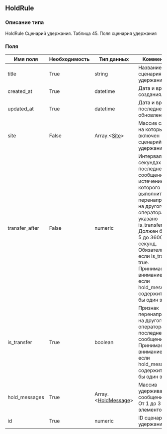 
## HoldRule

### Описание типа
HoldRule
Сценарий удержания.
Таблица 45. Поля сценария удержания


### Поля

| Имя поля | Необходимость | Тип данных | Комментарий |
|---|---|---|---|
|title|True|string|Название сценария удержания.<br/>|
|created_at|True|datetime|Дата и время создания.<br/>|
|updated_at|True|datetime|Дата и время последнего обновления.<br/>|
|site|False|Array.<[Site](/docs/types/Site.md)>|Массив сайтов, на которых включен сценарий удержания.<br/>|
|transfer_after|False|numeric|Интервал в секундах после последнего сообщения, по истечение которого выполнить перенаправление на другого оператора, если указано is_transfer.<br/>Должен быть от 5 до 3600 секунд.<br/>Обязательно, если is_transfer = true.<br/>Принимается во внимание, только если hold_messages содержит хотя бы один элемент.<br/>|
|is_transfer|True|boolean|Признак перенаправления на другого оператора после последнего сообщения.<br/>Принимается во внимание, только если hold_messages содержит хотя бы один элемент.<br/>|
|hold_messages|True|Array.<[HoldMessage](/docs/types/HoldMessage.md)>|Массив удерживающих сообщений.<br/>От 1 до 3 элементов. <br/>|
|id|True|numeric|ID сценария удержания.<br/>|
